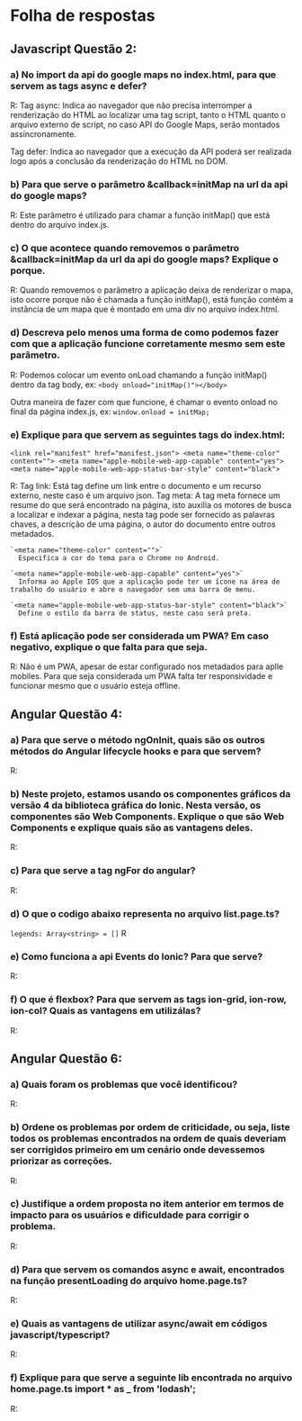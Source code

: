 # Folha de respostas

## Javascript Questão 2:

### a) No import da api do google maps no index.html, para que servem as tags async e defer?
R: Tag async: Indica ao navegador que não precisa interromper a renderização do HTML ao localizar uma tag script, tanto o HTML quanto o arquivo externo de script, no caso API do Google Maps, serão montados assincronamente.

  Tag defer: Indica ao navegador que a execução da API poderá ser realizada logo após a conclusão da renderização do HTML no DOM. 
    
### b) Para que serve o parâmetro &callback=initMap na url da api do google maps?
R: Este parâmetro é utilizado para chamar a função initMap() que está dentro do arquivo index.js.

### c) O que acontece quando removemos o parâmetro &callback=initMap da url da api do google maps? Explique o porque.
R: Quando removemos o parâmetro a aplicação deixa de renderizar o mapa, isto ocorre porque não é chamada a função initMap(), está função contém a instância de um mapa que é montado em uma div no arquivo index.html.

### d) Descreva pelo menos uma forma de como podemos fazer com que a aplicação funcione corretamente mesmo sem este parâmetro.
R: Podemos colocar um evento onLoad chamando a função initMap() dentro da tag body, ex:
    `<body onload="initMap()"></body>`

  Outra maneira de fazer com que funcione, é chamar o evento onload no final da página index.js, ex:
  `window.onload = initMap;`

### e) Explique para que servem as seguintes tags do index.html: 
  `<link rel="manifest" href="manifest.json">
  <meta name="theme-color" content="">
  <meta name="apple-mobile-web-app-capable" content="yes">
  <meta name="apple-mobile-web-app-status-bar-style" content="black">`

R: Tag link: Está tag define um link entre o documento e um recurso externo, neste caso é um arquivo json.
  Tag meta: A tag meta fornece um resume do que será encontrado na página, isto auxilia os motores de busca a localizar e indexar a página, nesta tag pode ser fornecido as palavras chaves, a descrição de uma página, o autor do documento entre outros metadados.
    
    `<meta name="theme-color" content="">`
      Especifica a cor do tema para o Chrome no Android.

    `<meta name="apple-mobile-web-app-capable" content="yes">`
      Informa ao Apple IOS que a aplicação pode ter um ícone na área de trabalho do usuário e abre o navegador sem uma barra de menu.

    `<meta name="apple-mobile-web-app-status-bar-style" content="black">`
      Define o estilo da barra de status, neste caso será preta.  
    

### f) Está aplicação pode ser considerada um PWA? Em caso negativo, explique o que falta para que seja.
R: Não é um PWA, apesar de estar configurado nos metadados para aplle mobiles. Para que seja considerada um PWA falta ter responsividade e funcionar mesmo que o usuário esteja offline. 


## Angular Questão 4:

### a) Para que serve o método ngOnInit, quais são os outros métodos do Angular lifecycle hooks e para que servem?
R:

### b) Neste projeto, estamos usando os componentes gráficos da versão 4 da biblioteca gráfica do Ionic. Nesta versão, os componentes são Web Components. Explique o que são Web Components e explique quais são as vantagens deles.
R: 

### c) Para que serve a tag ngFor do angular?
R:


### d) O que o codigo abaixo representa no arquivo list.page.ts?
`legends: Array<string> = []`
R

### e) Como funciona a api Events do Ionic? Para que serve?
R: 

### f) O que é flexbox? Para que servem as tags ion-grid, ion-row, ion-col? Quais as vantagens em utilizálas?
R: 

## Angular Questão 6:

### a) Quais foram os problemas que você identificou?
R:

### b) Ordene os problemas por ordem de criticidade, ou seja, liste todos os problemas encontrados na ordem de quais deveriam ser corrigidos primeiro em um cenário onde devessemos priorizar as correções.
R:

### c) Justifique a ordem proposta no item anterior em termos de impacto para os usuários e dificuldade para corrigir o problema.
R: 

### d) Para que servem os comandos async e await, encontrados na função presentLoading do arquivo home.page.ts?
R:

### e) Quais as vantagens de utilizar async/await em códigos javascript/typescript?
R:

### f) Explique para que serve a seguinte lib encontrada no arquivo home.page.ts import * as _ from 'lodash';
R:
